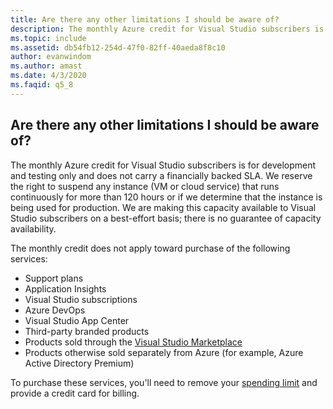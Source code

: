 ```yaml
---
title: Are there any other limitations I should be aware of?
description: The monthly Azure credit for Visual Studio subscribers is for development and testing only and does not carry a financially backed SLA....
ms.topic: include
ms.assetid: db54fb12-254d-47f0-82ff-40aeda8f8c10
author: evanwindom
ms.author: amast
ms.date: 4/3/2020
ms.faqid: q5_8
---
```


## Are there any other limitations I should be aware of?

The monthly Azure credit for Visual Studio subscribers is for development and testing only and does not carry a financially backed SLA. We reserve the right to suspend any instance (VM or cloud service) that runs continuously for more than 120 hours or if we determine that the instance is being used for production. We are making this capacity available to Visual Studio subscribers on a best-effort basis; there is no guarantee of capacity availability.

The monthly credit does not apply toward purchase of the following services:

- Support plans
- Application Insights
- Visual Studio subscriptions
- Azure DevOps
- Visual Studio App Center
- Third-party branded products
- Products sold through the [Visual Studio Marketplace](https://marketplace.visualstudio.com/)
- Products otherwise sold separately from Azure (for example, Azure Active Directory Premium)

To purchase these services, you'll need to remove your [spending limit](https://learn.microsoft.com/azure/billing/billing-spending-limit) and provide a credit card for billing.
